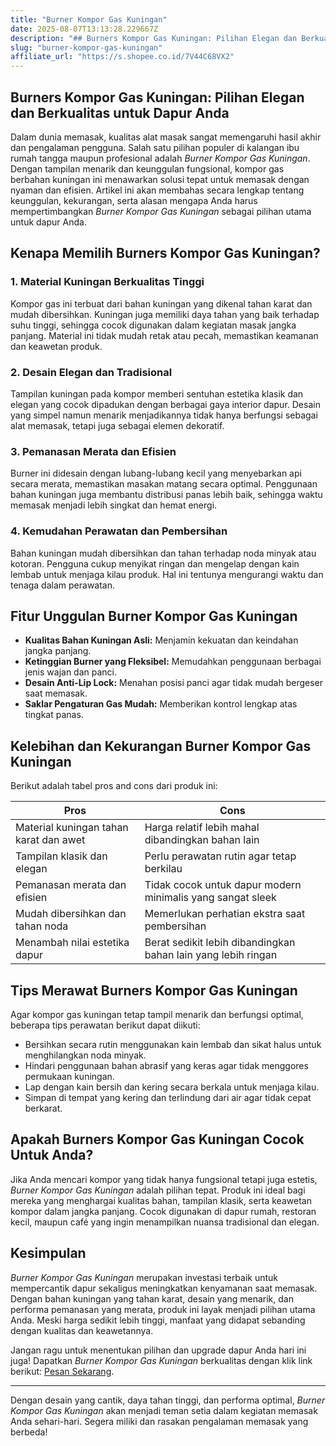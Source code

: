 ```yaml
---
title: "Burner Kompor Gas Kuningan"
date: 2025-08-07T13:13:28.229667Z
description: "## Burners Kompor Gas Kuningan: Pilihan Elegan dan Berkualitas untuk Dapur Anda..."
slug: "burner-kompor-gas-kuningan"
affiliate_url: "https://s.shopee.co.id/7V44C68VX2"
---
```

## Burners Kompor Gas Kuningan: Pilihan Elegan dan Berkualitas untuk Dapur Anda

Dalam dunia memasak, kualitas alat masak sangat memengaruhi hasil akhir dan pengalaman pengguna. Salah satu pilihan populer di kalangan ibu rumah tangga maupun profesional adalah *Burner Kompor Gas Kuningan*. Dengan tampilan menarik dan keunggulan fungsional, kompor gas berbahan kuningan ini menawarkan solusi tepat untuk memasak dengan nyaman dan efisien. Artikel ini akan membahas secara lengkap tentang keunggulan, kekurangan, serta alasan mengapa Anda harus mempertimbangkan *Burner Kompor Gas Kuningan* sebagai pilihan utama untuk dapur Anda.

## Kenapa Memilih Burners Kompor Gas Kuningan?

### 1. Material Kuningan Berkualitas Tinggi
Kompor gas ini terbuat dari bahan kuningan yang dikenal tahan karat dan mudah dibersihkan. Kuningan juga memiliki daya tahan yang baik terhadap suhu tinggi, sehingga cocok digunakan dalam kegiatan masak jangka panjang. Material ini tidak mudah retak atau pecah, memastikan keamanan dan keawetan produk.

### 2. Desain Elegan dan Tradisional
Tampilan kuningan pada kompor memberi sentuhan estetika klasik dan elegan yang cocok dipadukan dengan berbagai gaya interior dapur. Desain yang simpel namun menarik menjadikannya tidak hanya berfungsi sebagai alat memasak, tetapi juga sebagai elemen dekoratif.

### 3. Pemanasan Merata dan Efisien
Burner ini didesain dengan lubang-lubang kecil yang menyebarkan api secara merata, memastikan masakan matang secara optimal. Penggunaan bahan kuningan juga membantu distribusi panas lebih baik, sehingga waktu memasak menjadi lebih singkat dan hemat energi.

### 4. Kemudahan Perawatan dan Pembersihan
Bahan kuningan mudah dibersihkan dan tahan terhadap noda minyak atau kotoran. Pengguna cukup menyikat ringan dan mengelap dengan kain lembab untuk menjaga kilau produk. Hal ini tentunya mengurangi waktu dan tenaga dalam perawatan.

## Fitur Unggulan Burner Kompor Gas Kuningan

- **Kualitas Bahan Kuningan Asli:** Menjamin kekuatan dan keindahan jangka panjang.
- **Ketinggian Burner yang Fleksibel:** Memudahkan penggunaan berbagai jenis wajan dan panci.
- **Desain Anti-Lip Lock:** Menahan posisi panci agar tidak mudah bergeser saat memasak.
- **Saklar Pengaturan Gas Mudah:** Memberikan kontrol lengkap atas tingkat panas.

## Kelebihan dan Kekurangan Burner Kompor Gas Kuningan

Berikut adalah tabel pros and cons dari produk ini:

| **Pros**                                    | **Cons**                              |
|----------------------------------------------|--------------------------------------|
| Material kuningan tahan karat dan awet      | Harga relatif lebih mahal dibandingkan bahan lain  |
| Tampilan klasik dan elegan                  | Perlu perawatan rutin agar tetap berkilau     |
| Pemanasan merata dan efisien                | Tidak cocok untuk dapur modern minimalis yang sangat sleek |
| Mudah dibersihkan dan tahan noda           | Memerlukan perhatian ekstra saat pembersihan |
| Menambah nilai estetika dapur              | Berat sedikit lebih dibandingkan bahan lain yang lebih ringan  |

## Tips Merawat Burners Kompor Gas Kuningan

Agar kompor gas kuningan tetap tampil menarik dan berfungsi optimal, beberapa tips perawatan berikut dapat diikuti:

- Bersihkan secara rutin menggunakan kain lembab dan sikat halus untuk menghilangkan noda minyak.
- Hindari penggunaan bahan abrasif yang keras agar tidak menggores permukaan kuningan.
- Lap dengan kain bersih dan kering secara berkala untuk menjaga kilau.
- Simpan di tempat yang kering dan terlindung dari air agar tidak cepat berkarat.

## Apakah Burners Kompor Gas Kuningan Cocok Untuk Anda?

Jika Anda mencari kompor yang tidak hanya fungsional tetapi juga estetis, *Burner Kompor Gas Kuningan* adalah pilihan tepat. Produk ini ideal bagi mereka yang menghargai kualitas bahan, tampilan klasik, serta keawetan kompor dalam jangka panjang. Cocok digunakan di dapur rumah, restoran kecil, maupun café yang ingin menampilkan nuansa tradisional dan elegan.

## Kesimpulan

*Burner Kompor Gas Kuningan* merupakan investasi terbaik untuk mempercantik dapur sekaligus meningkatkan kenyamanan saat memasak. Dengan bahan kuningan yang tahan karat, desain yang menarik, dan performa pemanasan yang merata, produk ini layak menjadi pilihan utama Anda. Meski harga sedikit lebih tinggi, manfaat yang didapat sebanding dengan kualitas dan keawetannya.

Jangan ragu untuk menentukan pilihan dan upgrade dapur Anda hari ini juga! Dapatkan *Burner Kompor Gas Kuningan* berkualitas dengan klik link berikut: [Pesan Sekarang](https://s.shopee.co.id/7V44C68VX2).

---

Dengan desain yang cantik, daya tahan tinggi, dan performa optimal, *Burner Kompor Gas Kuningan* akan menjadi teman setia dalam kegiatan memasak Anda sehari-hari. Segera miliki dan rasakan pengalaman memasak yang berbeda!